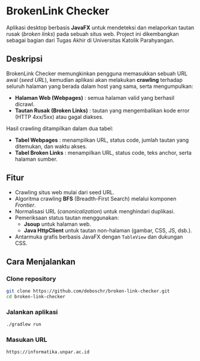 # BrokenLink Checker

Aplikasi desktop berbasis **JavaFX** untuk mendeteksi dan melaporkan tautan rusak (*broken links*) pada sebuah situs web. Project ini dikembangkan sebagai bagian dari Tugas Akhir di Universitas Katolik Parahyangan.

## Deskripsi
BrokenLink Checker memungkinkan pengguna memasukkan sebuah URL awal (*seed URL*), kemudian aplikasi akan melakukan **crawling** terhadap seluruh halaman yang berada dalam host yang sama, serta mengumpulkan:

- **Halaman Web (Webpages)** : semua halaman valid yang berhasil dicrawl.
- **Tautan Rusak (Broken Links)** : tautan yang mengembalikan kode error (HTTP 4xx/5xx) atau gagal diakses.

Hasil crawling ditampilkan dalam dua tabel:
- **Tabel Webpages** : menampilkan URL, status code, jumlah tautan yang ditemukan, dan waktu akses.
- **Tabel Broken Links** : menampilkan URL, status code, teks anchor, serta halaman sumber.

## Fitur
- Crawling situs web mulai dari seed URL.
- Algoritma crawling **BFS** (Breadth-First Search) melalui komponen *Frontier*.
- Normalisasi URL (*canonicalization*) untuk menghindari duplikasi.
- Pemeriksaan status tautan menggunakan:
    - **Jsoup** untuk halaman web.
    - **Java HttpClient** untuk tautan non-halaman (gambar, CSS, JS, dsb.).
- Antarmuka grafis berbasis JavaFX dengan `TableView` dan dukungan CSS.


## Cara Menjalankan

### Clone repository
```bash
git clone https://github.com/deboschr/broken-link-checker.git
cd broken-link-checker
```

### Jalankan aplikasi
```bash
./gradlew run
```

### Masukan URL
```bash
https://informatika.unpar.ac.id
```